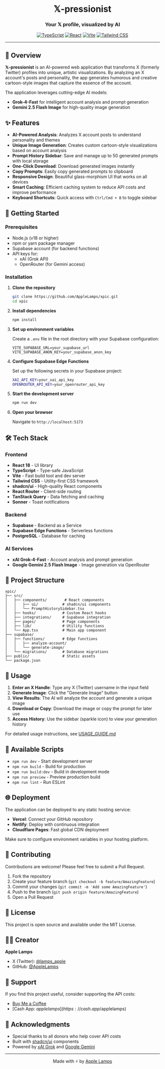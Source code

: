 <div align="center">

# 𝕏-pressionist

### Your 𝕏 profile, visualized by AI

[![TypeScript](https://img.shields.io/badge/TypeScript-007ACC?style=for-the-badge&logo=typescript&logoColor=white)](https://www.typescriptlang.org/)
[![React](https://img.shields.io/badge/React-20232A?style=for-the-badge&logo=react&logoColor=61DAFB)](https://reactjs.org/)
[![Vite](https://img.shields.io/badge/Vite-646CFF?style=for-the-badge&logo=vite&logoColor=white)](https://vitejs.dev/)
[![Tailwind CSS](https://img.shields.io/badge/Tailwind_CSS-38B2AC?style=for-the-badge&logo=tailwind-css&logoColor=white)](https://tailwindcss.com/)

</div>

---

## 📖 Overview

**𝕏-pressionist** is an AI-powered web application that transforms X (formerly Twitter) profiles into unique, artistic visualizations. By analyzing an X account's posts and personality, the app generates humorous and creative cartoon-style images that capture the essence of the account.

The application leverages cutting-edge AI models:
- **Grok-4-Fast** for intelligent account analysis and prompt generation
- **Gemini 2.5 Flash Image** for high-quality image generation

## ✨ Features

- **AI-Powered Analysis**: Analyzes X account posts to understand personality and themes
- **Unique Image Generation**: Creates custom cartoon-style visualizations based on account analysis
- **Prompt History Sidebar**: Save and manage up to 50 generated prompts with local storage
- **One-Click Download**: Download generated images instantly
- **Copy Prompts**: Easily copy generated prompts to clipboard
- **Responsive Design**: Beautiful glass-morphism UI that works on all devices
- **Smart Caching**: Efficient caching system to reduce API costs and improve performance
- **Keyboard Shortcuts**: Quick access with `Ctrl/Cmd + B` to toggle sidebar

## 🚀 Getting Started

### Prerequisites

- Node.js (v18 or higher)
- npm or yarn package manager
- Supabase account (for backend functions)
- API keys for:
  - xAI (Grok API)
  - OpenRouter (for Gemini access)

### Installation

1. **Clone the repository**
   ```bash
   git clone https://github.com/AppleLamps/xpic.git
   cd xpic
   ```

2. **Install dependencies**
   ```bash
   npm install
   ```

3. **Set up environment variables**

   Create a `.env` file in the root directory with your Supabase configuration:
   ```env
   VITE_SUPABASE_URL=your_supabase_url
   VITE_SUPABASE_ANON_KEY=your_supabase_anon_key
   ```

4. **Configure Supabase Edge Functions**

   Set up the following secrets in your Supabase project:
   ```bash
   XAI_API_KEY=your_xai_api_key
   OPENROUTER_API_KEY=your_openrouter_api_key
   ```

5. **Start the development server**
   ```bash
   npm run dev
   ```

6. **Open your browser**

   Navigate to `http://localhost:5173`

## 🛠️ Tech Stack

### Frontend
- **React 18** - UI library
- **TypeScript** - Type-safe JavaScript
- **Vite** - Fast build tool and dev server
- **Tailwind CSS** - Utility-first CSS framework
- **shadcn/ui** - High-quality React components
- **React Router** - Client-side routing
- **TanStack Query** - Data fetching and caching
- **Sonner** - Toast notifications

### Backend
- **Supabase** - Backend as a Service
- **Supabase Edge Functions** - Serverless functions
- **PostgreSQL** - Database for caching

### AI Services
- **xAI Grok-4-Fast** - Account analysis and prompt generation
- **Google Gemini 2.5 Flash Image** - Image generation via OpenRouter

## 📁 Project Structure

```
xpic/
├── src/
│   ├── components/        # React components
│   │   ├── ui/           # shadcn/ui components
│   │   └── PromptHistorySidebar.tsx
│   ├── hooks/            # Custom React hooks
│   ├── integrations/     # Supabase integration
│   ├── pages/            # Page components
│   ├── lib/              # Utility functions
│   └── App.tsx           # Main app component
├── supabase/
│   ├── functions/        # Edge functions
│   │   ├── analyze-account/
│   │   └── generate-image/
│   └── migrations/       # Database migrations
├── public/               # Static assets
└── package.json
```

## 🎯 Usage

1. **Enter an X Handle**: Type any X (Twitter) username in the input field
2. **Generate Image**: Click the "Generate Image" button
3. **View Results**: The AI will analyze the account and generate a unique image
4. **Download or Copy**: Download the image or copy the prompt for later use
5. **Access History**: Use the sidebar (sparkle icon) to view your generation history

For detailed usage instructions, see [USAGE_GUIDE.md](./USAGE_GUIDE.md)

## 🔧 Available Scripts

- `npm run dev` - Start development server
- `npm run build` - Build for production
- `npm run build:dev` - Build in development mode
- `npm run preview` - Preview production build
- `npm run lint` - Run ESLint

## 🌐 Deployment

The application can be deployed to any static hosting service:

- **Vercel**: Connect your GitHub repository
- **Netlify**: Deploy with continuous integration
- **Cloudflare Pages**: Fast global CDN deployment

Make sure to configure environment variables in your hosting platform.

## 🤝 Contributing

Contributions are welcome! Please feel free to submit a Pull Request.

1. Fork the repository
2. Create your feature branch (`git checkout -b feature/AmazingFeature`)
3. Commit your changes (`git commit -m 'Add some AmazingFeature'`)
4. Push to the branch (`git push origin feature/AmazingFeature`)
5. Open a Pull Request

## 📄 License

This project is open source and available under the MIT License.

## 👨‍💻 Creator

**Apple Lamps**
- X (Twitter): [@lamps_apple](https://x.com/lamps_apple)
- GitHub: [@AppleLamps](https://github.com/AppleLamps)

## 💖 Support

If you find this project useful, consider supporting the API costs:

- [Buy Me a Coffee](https://buymeacoffee.com/applelampsg)
- [Cash App: $applelamps](https://cash.app/$applelamps)

## 🙏 Acknowledgments

- Special thanks to all donors who help cover API costs
- Built with [shadcn/ui](https://ui.shadcn.com/) components
- Powered by [xAI Grok](https://x.ai/) and [Google Gemini](https://deepmind.google/technologies/gemini/)

---

<div align="center">

Made with ⚡ by [Apple Lamps](https://x.com/lamps_apple)

</div>
